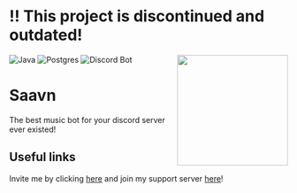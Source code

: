 # ‼ This project is discontinued and outdated!
<img src="https://cdn.discordapp.com/avatars/964124925382238289/853c54675a79ad001125908e9ccf0cda.webp?size=1024" align="right" width=200 height=200>

![Java](https://img.shields.io/badge/java-%23000000.svg?style=for-the-badge&logo=java&logoColor=orange)
![Postgres](https://img.shields.io/badge/postgres-%23316192.svg?style=for-the-badge&logo=postgresql&logoColor=white)
![Discord Bot](https://img.shields.io/badge/Discord-7289DA?style=for-the-badge&logo=discord&logoColor=white)

# Saavn
The best music bot for your discord server ever existed!

## Useful links
Invite me by clicking [here](https://discord.com/api/oauth2/authorize?client_id=964124925382238289&permissions=8&scope=bot) and join my support server [here](https://discord.gg/Zrv9T3uxA3)!

<!-- ## Statistics
[![Contributors over time](https://contributor-graph-api.apiseven.com/contributors-svg?chart=contributorOverTime&repo=Naereen/badges)](https://www.apiseven.com/en/contributor-graph?chart=contributorOverTime&repo=Naereen/badges) asdf-->

